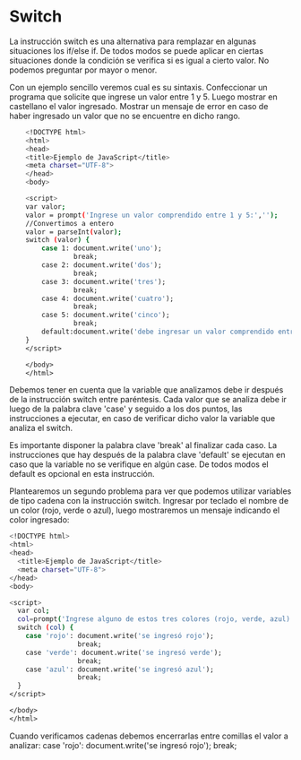# Switch
La instrucción switch es una alternativa para remplazar en algunas situaciones los if/else if.
De todos modos se puede aplicar en ciertas situaciones donde la condición se verifica si es igual a cierto valor. No podemos preguntar por mayor o menor.

Con un ejemplo sencillo veremos cual es su sintaxis. Confeccionar un programa que solicite que ingrese un valor entre 1 y 5. Luego mostrar en castellano el valor ingresado. Mostrar un mensaje de error en caso de haber ingresado un valor que no se encuentre en dicho rango.

```bash
    <!DOCTYPE html>
    <html>
    <head>
    <title>Ejemplo de JavaScript</title>
    <meta charset="UTF-8">
    </head>
    <body>

    <script>
    var valor;
    valor = prompt('Ingrese un valor comprendido entre 1 y 5:','');
    //Convertimos a entero
    valor = parseInt(valor);
    switch (valor) {
        case 1: document.write('uno');
                break;
        case 2: document.write('dos');
                break;
        case 3: document.write('tres');
                break;
        case 4: document.write('cuatro');
                break;
        case 5: document.write('cinco');
                break;
        default:document.write('debe ingresar un valor comprendido entre 1 y 5.');
    }
    </script>

    </body>
    </html>
```

Debemos tener en cuenta que la variable que analizamos debe ir después de la instrucción switch entre paréntesis. Cada valor que se analiza debe ir luego de la palabra clave 'case' y seguido a los dos puntos, las instrucciones a ejecutar, en caso de verificar dicho valor la variable que analiza el switch.

Es importante disponer la palabra clave 'break' al finalizar cada caso. La instrucciones que hay después de la palabra clave 'default' se ejecutan en caso que la variable no se verifique en algún case. De todos modos el default es opcional en esta instrucción.

Plantearemos un segundo problema para ver que podemos utilizar variables de tipo cadena con la instrucción switch.
Ingresar por teclado el nombre de un color (rojo, verde o azul), luego mostraremos un mensaje indicando el color ingresado:


```bash
<!DOCTYPE html>
<html>
<head>
  <title>Ejemplo de JavaScript</title>
  <meta charset="UTF-8">
</head>
<body>

<script>
  var col;
  col=prompt('Ingrese alguno de estos tres colores (rojo, verde, azul)' ,'');
  switch (col) {
    case 'rojo': document.write('se ingresó rojo');
                 break;
    case 'verde': document.write('se ingresó verde');
                 break;
    case 'azul': document.write('se ingresó azul');
                 break;
  }
</script>

</body>
</html>
```

Cuando verificamos cadenas debemos encerrarlas entre comillas el valor a analizar:
    case 'rojo': document.write('se ingresó rojo');
                 break;